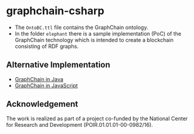 # graphchain-csharp

- The `OntoBC.ttl` file contains the GraphChain ontology.
- In the folder `elephant` there is a sample implementation (PoC) of the GraphChain technology which is intended to create a blockchain consisting of RDF graphs.


## Alternative Implementation

- [GraphChain in Java](https://github.com/MakoLab/graphchain)
- [GraphChain in JavaScript](https://github.com/MakoLab/graphchain-js)


## Acknowledgement

The work is realized  as part of a project co-funded by the National Center for Research and Development (POIR.01.01.01-00-0982/16).
